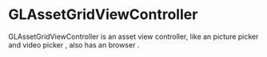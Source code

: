 # GLAssetGridViewController
GLAssetGridViewController is an asset view controller, like an picture picker and video picker , also has an browser .

